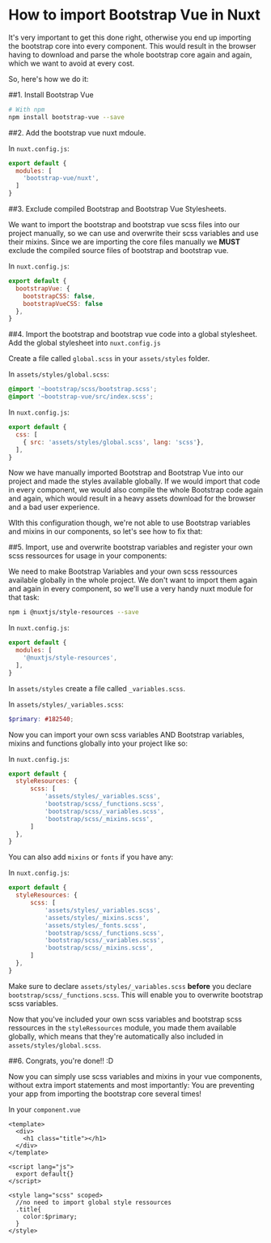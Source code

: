 # How to import Bootstrap Vue in Nuxt

It's very important to get this done right, otherwise you end up importing the bootstrap core into every component. This would result in the browser having to download and parse the whole bootstrap core again and again, which we want to avoid at every cost.

So, here's how we do it:

##1. Install Bootstrap Vue

```bash
# With npm
npm install bootstrap-vue --save
```

##2. Add the bootstrap vue nuxt mdoule.

In `nuxt.config.js`:

```javascript
export default {
  modules: [
    'bootstrap-vue/nuxt',
  ]
}
```

##3. Exclude compiled Bootstrap and Bootstrap Vue Stylesheets.

We want to import the bootstrap and bootstrap vue scss files into our project manually, so we can use and overwrite their scss variables and use their mixins.
Since we are importing the core files manually we **MUST** exclude the compiled source files of bootstrap and bootstrap vue.


In `nuxt.config.js`:

```javascript
export default {
  bootstrapVue: {
    bootstrapCSS: false,
    bootstrapVueCSS: false
  },
}
```

##4. Import the bootstrap and bootstrap vue code into a global stylesheet. Add the global stylesheet into `nuxt.config.js`

Create a file called `global.scss` in your `assets/styles` folder.

In `assets/styles/global.scss`:

```scss
@import '~bootstrap/scss/bootstrap.scss';
@import '~bootstrap-vue/src/index.scss';
```

In `nuxt.config.js`:

```javascript
export default {
  css: [
    { src: 'assets/styles/global.scss', lang: 'scss'},
  ],
}
```

Now we have manually imported Bootstrap and Bootstrap Vue into our project and made the styles available globally. If we would import that code in every component, we would also compile the whole Bootstrap code again and again, which would result in a heavy assets download for the browser and a bad user experience.

WIth this configuration though, we're not able to use Bootstrap variables and mixins in our components, so let's see how to fix that:

##5. Import, use and overwrite bootstrap variables and register your own scss ressources for usage in your components:

We need to make Bootstrap Variables and your own scss ressources available globally in the whole project. We don't want to import them again and again in every component, so we'll use a very handy nuxt module for that task:

```bash
npm i @nuxtjs/style-resources --save
```

In `nuxt.config.js`:
```javascript
export default {
  modules: [
    '@nuxtjs/style-resources',
  ],
}
```

In `assets/styles` create a file called `_variables.scss`.

In `assets/styles/_variables.scss`:

```scss
$primary: #182540;
```

Now you can import your own scss variables AND Bootstrap variables, mixins and functions globally into your project like so:

In `nuxt.config.js`:
```javascript
export default {
  styleResources: {
      scss: [
          'assets/styles/_variables.scss',         
          'bootstrap/scss/_functions.scss',
          'bootstrap/scss/_variables.scss',
          'bootstrap/scss/_mixins.scss',
      ]
  },
}
```

You can also add `mixins` or `fonts` if you have any:

In `nuxt.config.js`:
```javascript
export default {
  styleResources: {
      scss: [
          'assets/styles/_variables.scss',   
          'assets/styles/_mixins.scss',             
          'assets/styles/_fonts.scss',                       
          'bootstrap/scss/_functions.scss',
          'bootstrap/scss/_variables.scss',
          'bootstrap/scss/_mixins.scss',
      ]
  },
}
```

Make sure to declare `assets/styles/_variables.scss` **before** you declare `bootstrap/scss/_functions.scss`. This will enable you to overwrite bootstrap scss variables.

Now that you've included your own scss variables and bootstrap scss ressources in the `styleRessources` module, you made them available globally, which means that they're automatically also included in `assets/styles/global.scss`.

##6. Congrats, you're done!! :D

Now you can simply use scss variables and mixins in your vue components, without extra import statements and most importantly: You are preventing your app from importing the bootstrap core several times!

In your `component.vue`

```vue
<template>
  <div>
    <h1 class="title"></h1>
  </div>
</template>

<script lang="js">
  export default{}
</script>

<style lang="scss" scoped>
  //no need to import global style ressources
  .title{
    color:$primary;
  }
</style>

```


